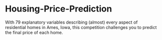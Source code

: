 # Housing-Price-Prediction
With 79 explanatory variables describing (almost) every aspect of residential homes in Ames, Iowa, this competition challenges you to predict the final price of each home.
